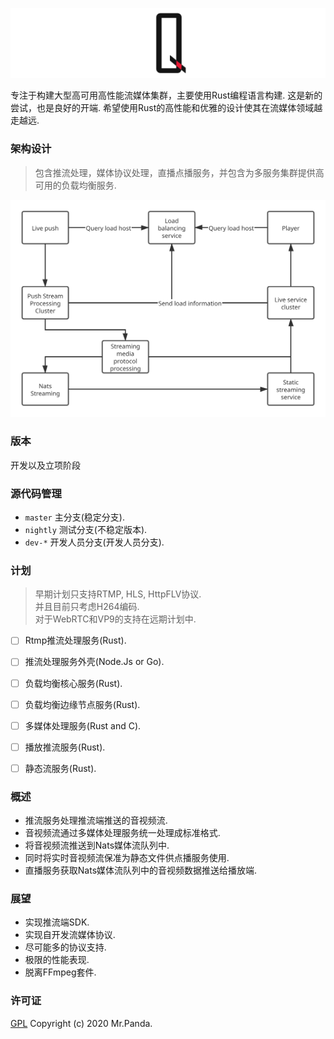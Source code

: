![quasipaas](./quasipaas.png)

专注于构建大型高可用高性能流媒体集群，主要使用Rust编程语言构建.
这是新的尝试，也是良好的开端.
希望使用Rust的高性能和优雅的设计使其在流媒体领域越走越远.


### 架构设计
> 包含推流处理，媒体协议处理，直播点播服务，并包含为多服务集群提供高可用的负载均衡服务.

![target](./target.svg)


### 版本
开发以及立项阶段 </br>


### 源代码管理
* `master` 主分支(稳定分支).
* `nightly` 测试分支(不稳定版本).
* `dev-*` 开发人员分支(开发人员分支).


### 计划
> 早期计划只支持RTMP, HLS, HttpFLV协议.</br>
> 并且目前只考虑H264编码.</br>
> 对于WebRTC和VP9的支持在远期计划中.</br>

* [ ] Rtmp推流处理服务(Rust).</br>
* [ ] 推流处理服务外壳(Node.Js or Go).</br>
* [ ] 负载均衡核心服务(Rust).</br>
* [ ] 负载均衡边缘节点服务(Rust).</br>
* [ ] 多媒体处理服务(Rust and C).</br>
* [ ] 播放推流服务(Rust).</br>
* [ ] 静态流服务(Rust).</br>


### 概述
* 推流服务处理推流端推送的音视频流.</br>
* 音视频流通过多媒体处理服务统一处理成标准格式.</br>
* 将音视频流推送到Nats媒体流队列中.</br>
* 同时将实时音视频流保准为静态文件供点播服务使用.</br>
* 直播服务获取Nats媒体流队列中的音视频数据推送给播放端.</br>


### 展望
* 实现推流端SDK.</br>
* 实现自开发流媒体协议.</br>
* 尽可能多的协议支持.</br>
* 极限的性能表现.</br>
* 脱离FFmpeg套件.</br>


### 许可证
[GPL](./LICENSE)
Copyright (c) 2020 Mr.Panda.
